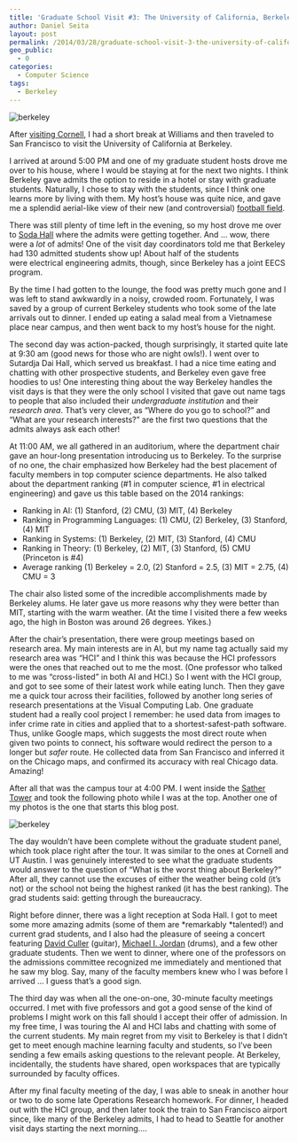 ```yaml
---
title: 'Graduate School Visit #3: The University of California, Berkeley'
author: Daniel Seita
layout: post
permalink: /2014/03/28/graduate-school-visit-3-the-university-of-california-at-berkeley/
geo_public:
  - 0
categories:
  - Computer Science
tags:
  - Berkeley
---
```

<img src="{{site.url}}/assets/Berkeley2.jpg" alt="berkeley">

After [visiting Cornell][2], I had a short break at Williams and then traveled to San Francisco to visit the University of California at Berkeley.

<!--more-->

I arrived at around 5:00 PM and one of my graduate student hosts drove me over to his house, where I would be staying at for the next two nights. I think Berkeley gave admits the option to reside in a hotel or stay with graduate students. Naturally, I chose to stay with the students, since I think one learns more by living with them. My host&#8217;s house was quite nice, and gave me a splendid aerial-like view of their new (and controversial) [football field][3].

There was still plenty of time left in the evening, so my host drove me over to [Soda Hall][4] where the admits were getting together. And &#8230; wow, there were a *lot* of admits! One of the visit day coordinators told me that Berkeley had 130 admitted students show up! About half of the students were electrical engineering admits, though, since Berkeley has a joint EECS program.

By the time I had gotten to the lounge, the food was pretty much gone and I was left to stand awkwardly in a noisy, crowded room. Fortunately, I was saved by a group of current Berkeley students who took some of the late arrivals out to dinner. I ended up eating a salad meal from a Vietnamese place near campus, and then went back to my host&#8217;s house for the night.

The second day was action-packed, though surprisingly, it started quite late at 9:30 am (good news for those who are night owls!). I went over to Sutardja Dai Hall, which served us breakfast. I had a nice time eating and chatting with other prospective students, and Berkeley even gave free hoodies to us! One interesting thing about the way Berkeley handles the visit days is that they were the only school I visited that gave out name tags to people that also included their *undergraduate institution* and their *research area*. That&#8217;s very clever, as &#8220;Where do you go to school?&#8221; and &#8220;What are your research interests?&#8221; are the first two questions that the admits always ask each other!

At 11:00 AM, we all gathered in an auditorium, where the department chair gave an hour-long presentation introducing us to Berkeley. To the surprise of no one, the chair emphasized how Berkeley had the best placement of faculty members in top computer science departments. He also talked about the department ranking (#1 in computer science, #1 in electrical engineering) and gave us this table based on the 2014 rankings:

  * Ranking in AI: (1) Stanford, (2) CMU, (3) MIT, (4) Berkeley
  * Ranking in Programming Languages: (1) CMU, (2) Berkeley, (3) Stanford, (4) MIT
  * Ranking in Systems: (1) Berkeley, (2) MIT, (3) Stanford, (4) CMU
  * Ranking in Theory: (1) Berkeley, (2) MIT, (3) Stanford, (5) CMU (Princeton is #4)
  * Average ranking (1) Berkeley = 2.0, (2) Stanford = 2.5, (3) MIT = 2.75, (4) CMU = 3

The chair also listed some of the incredible accomplishments made by Berkeley alums. He later gave us more reasons why they were better than MIT, starting with the warm weather. (At the time I visited there a few weeks ago, the high in Boston was around 26 degrees. Yikes.)

After the chair&#8217;s presentation, there were group meetings based on research area. My main interests are in AI, but my name tag actually said my research area was &#8220;HCI&#8221; and I think this was because the HCI professors were the ones that reached out to me the most. (One professor who talked to me was &#8220;cross-listed&#8221; in both AI and HCI.) So I went with the HCI group, and got to see some of their latest work while eating lunch. Then they gave me a quick tour across their facilities, followed by another long series of research presentations at the Visual Computing Lab. One graduate student had a really cool project I remember: he used data from images to infer crime rate in cities and applied that to a shortest-safest-path software. Thus, unlike Google maps, which suggests the most direct route when given two points to connect, his software would redirect the person to a longer but *safer* route. He collected data from San Francisco and inferred it on the Chicago maps, and confirmed its accuracy with real Chicago data. Amazing!

After all that was the campus tour at 4:00 PM. I went inside the [Sather Tower][5] and took the following photo while I was at the top. Another one of my photos is the one that starts this blog post.

<img src="{{site.url}}/assets/Berkeley1.jpg" alt="berkeley">

The day wouldn&#8217;t have been complete without the graduate student panel, which took place right after the tour. It was similar to the ones at Cornell and UT Austin. I was genuinely interested to see what the graduate students would answer to the question of &#8220;What is the worst thing about Berkeley?&#8221; After all, they cannot use the excuses of either the weather being cold (it&#8217;s not) or the school not being the highest ranked (it has the best ranking). The grad students said: getting through the bureaucracy.

Right before dinner, there was a light reception at Soda Hall. I got to meet some more amazing admits (some of them are *remarkably *talented!) and current grad students, and I also had the pleasure of seeing a concert featuring [David Culler][7] (guitar), [Michael I. Jordan][8] (drums), and a few other graduate students. Then we went to dinner, where one of the professors on the admissions committee recognized me immediately and mentioned that he saw my blog. Say, many of the faculty members knew who I was before I arrived &#8230; I guess that&#8217;s a good sign.

The third day was when all the one-on-one, 30-minute faculty meetings occurred. I met with five professors and got a good sense of the kind of problems I might work on this fall should I accept their offer of admission. In my free time, I was touring the AI and HCI labs and chatting with some of the current students. My main regret from my visit to Berkeley is that I didn&#8217;t get to meet enough machine learning faculty and students, so I&#8217;ve been sending a few emails asking questions to the relevant people. At Berkeley, incidentally, the students have shared, open workspaces that are typically surrounded by faculty offices.

After my final faculty meeting of the day, I was able to sneak in another hour or two to do some late Operations Research homework. For dinner, I headed out with the HCI group, and then later took the train to San Francisco airport since, like many of the Berkeley admits, I had to head to Seattle for another visit days starting the next morning&#8230;.

 [1]: http://seitad.files.wordpress.com/2014/03/berkeley2.jpg
 [2]: http://danieltakeshi.github.io/2014/03/27/graduate-school-visit-2-cornell-university/
 [3]: http://www.berkeleyside.com/2012/08/27/cal-memorial-stadium-unveiled-after-21-month-renovation/
 [4]: http://www.cs.berkeley.edu/~sequin/soda/soda.html
 [5]: http://en.wikipedia.org/wiki/Sather_Tower
 [6]: http://seitad.files.wordpress.com/2014/03/berkeley1.jpg
 [7]: http://www.cs.berkeley.edu/~culler/
 [8]: http://www.cs.berkeley.edu/~jordan/
